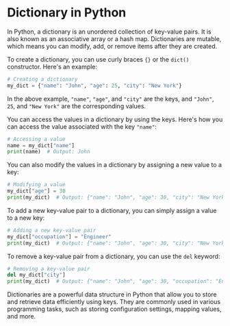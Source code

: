 # Dictionary in Python

In Python, a dictionary is an unordered collection of key-value pairs. It is also known as an associative array or a hash map. Dictionaries are mutable, which means you can modify, add, or remove items after they are created.

To create a dictionary, you can use curly braces `{}` or the `dict()` constructor. Here's an example:

```python
# Creating a dictionary
my_dict = {"name": "John", "age": 25, "city": "New York"}
```

In the above example, `"name"`, `"age"`, and `"city"` are the keys, and `"John"`, `25`, and `"New York"` are the corresponding values.

You can access the values in a dictionary by using the keys. Here's how you can access the value associated with the key `"name"`:

```python
# Accessing a value
name = my_dict["name"]
print(name)  # Output: John
```

You can also modify the values in a dictionary by assigning a new value to a key:

```python
# Modifying a value
my_dict["age"] = 30
print(my_dict)  # Output: {"name": "John", "age": 30, "city": "New York"}
```

To add a new key-value pair to a dictionary, you can simply assign a value to a new key:

```python
# Adding a new key-value pair
my_dict["occupation"] = "Engineer"
print(my_dict)  # Output: {"name": "John", "age": 30, "city": "New York", "occupation": "Engineer"}
```

To remove a key-value pair from a dictionary, you can use the `del` keyword:

```python
# Removing a key-value pair
del my_dict["city"]
print(my_dict)  # Output: {"name": "John", "age": 30, "occupation": "Engineer"}
```

Dictionaries are a powerful data structure in Python that allow you to store and retrieve data efficiently using keys. They are commonly used in various programming tasks, such as storing configuration settings, mapping values, and more.
